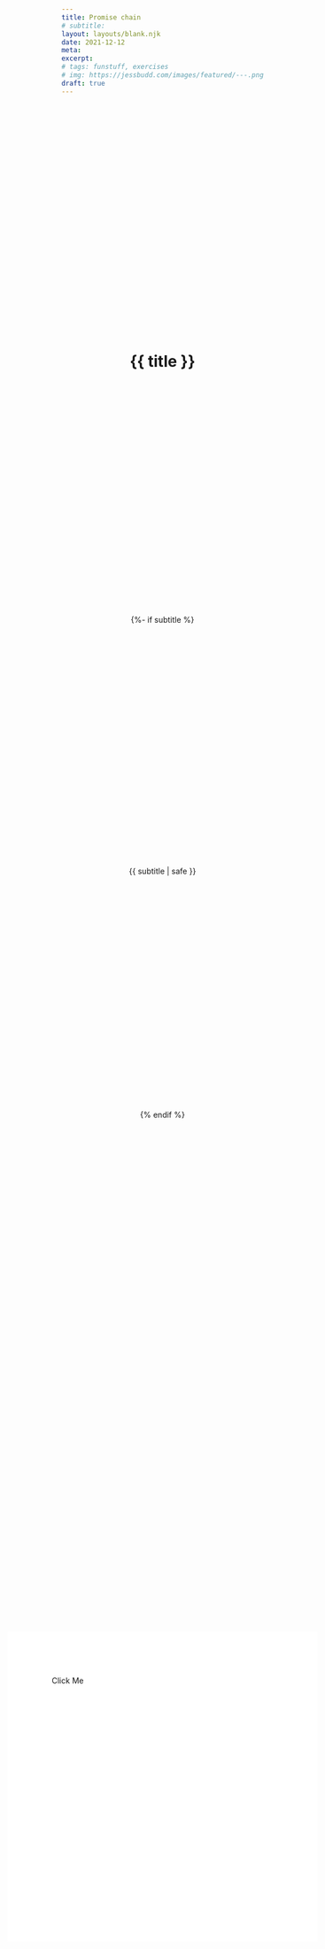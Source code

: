 ```yaml
---
title: Promise chain
# subtitle:
layout: layouts/blank.njk
date: 2021-12-12
meta:
excerpt:
# tags: funstuff, exercises
# img: https://jessbudd.com/images/featured/---.png
draft: true
---
```


<h1>{{ title }}</h1>

{%- if subtitle %}<p class='subtitle'>{{ subtitle | safe }}</p>{% endif %}

  <div class="go">Click Me</div>

<script>


const wait = (ms = 0) => new Promise(resolve => setTimeout(resolve, ms));

    wait(200).then(() => {
      console.log('Done!');
    })

    const go = document.querySelector('.go');

    async function animate2(e) {
      const el = e.currentTarget;
      // 1. Change the text to GO when clicked.
      el.textContent = 'GO';
        await wait(200);
        el.classList.add('circle');
        await wait(500);
        el.classList.add('red');
        await wait(250);
        el.classList.remove('circle');
        await wait(500);
        el.classList.remove('red');
        el.classList.add('purple');
        await wait(500);
        el.classList.add('fadeOut');
}

    function animate(e) {
      const el = e.currentTarget;
      // 1. Change the text to GO when clicked.
      el.textContent = 'GO';
      // 2. Make it a circle after 2 seconds
      wait(200)
        .then(() => {
          el.classList.add('circle');
          return wait(500);
        })
        .then(() => {
          // 3. Make it red after 0.5s
          el.classList.add('red');
          return wait(250);
        })
        .then(() => {
          el.classList.remove('circle');
          return wait(500);
        })
        .then(() => {
          el.classList.remove('red');
          el.classList.add('purple');
          return wait(500);
        })
        .then(() => {
          el.classList.add('fadeOut');
        })
    }

    go.addEventListener('click', animate2);

    go.addEventListener('clickXXXX', function go(e) {
      const el = e.currentTarget;
      // 1. Change the text to GO when clicked.
      el.textContent = 'GO';
      setTimeout(function () {
        // 2. Make it a circle after 2 seconds
        el.classList.add('circle');
        setTimeout(function () {
          // 3. Make it red after 0.5s
          el.classList.add('red');
          setTimeout(function () {
            // 4. make it square after 0.25s
            el.classList.remove('circle');
            setTimeout(function () {
              // 5. make it purple
              el.classList.remove('red');
              el.classList.add('purple');
              setTimeout(function () {
                // 6. fade out after 0.5s
                el.classList.add('invisible');
                setTimeout(function () {
                  console.log('You have reacted the 7th layer of callback hell');
                  el.classList.remove('invisible', 'purple');
                }, 500);
              }, 500);
            }, 500);
          }, 500)
        }, 500)
      }, 500)
    });


</script>

<style>
body {
  min-height: 100vh;
  display: grid;
  align-items: start;
  justify-items: center;
}

 .go {
      margin: 5rem;
      background: white;
      padding: 5rem;
      width: 25rem;
      height: 25rem;
      transition: all 0.2s;
    }

    .go.circle {
      border-radius: 50%;
    }

    .go.red {
      background: red;
    }

    .go.purple {
      background: purple;
      color: white;
    }

    .go.fadeOut {
      opacity: 0;
    }
</style>
